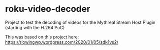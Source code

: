 # roku-video-decoder
Project to test the decoding of videos for the Mythreal Stream Host Plugin (starting with the H.264 PoC)

This was based on this project here:
https://riowingwp.wordpress.com/2020/01/05/sdk1vs2/
